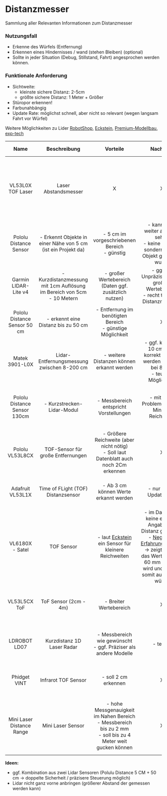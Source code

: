 # Distanzmesser
Sammlung aller Relevanten Informationen zum Distanzmesser

### Nutzungsfall
- Erkenne des Würfels (Entfernung)
- Erkennen eines Hindernisses / wand (stehen Bleiben) (optional)
- Sollte in jeder Situation (Debug, Stillstand, Fahrt) angesprochen werden können. 

### Funktionale Anforderung
- Sichtweite: 
    - kleinste sichere Distanz: 2-5cm 
    - größte sichere Distanz: 1 Meter + Größer
- Stüropor erkennen!
- Farbunahbängig
- Update Rate: möglichst schnell, aber nicht so relevant (wegen langsam Fahrt vor Würfel)

Weitere Möglichkeiten zu Lider [RobotShop](https://eu.robotshop.com/collections/lidar), [Eckstein](https://eckstein-shop.de/search/?qs=Lidar), [Premium-Modellbau](https://www.premium-modellbau.de/multicopter/flightcontroller-sensorik/lidar-sensoren/?p=1), [exp-tech](https://exp-tech.de/collections/lidar-sensoren)

| Name | Beschreibung | Vorteile | Nachteile | Technische Details | Kosten | Link | weitere Infos |
| :--: | :----------: | :------: | :-------: | :----------------: | :----: | :--: | :-----------: |
| VL53L0X TOF Laser | Laser Abstandsmesser | X | X | - innerhalb 1 Meter: Auflösung von 1mm <br> - Ansteuerung über I2C <br> - Betriebsspannung: 2.8V / 3.3V / 5V <br> - Reaktionszeit 50 ms| 7,49€ | [AZ-Delivery](https://www.az-delivery.de/products/vl53l0x-time-of-flight-tof-laser-abstandssensor) | [Tutorial](https://draeger-it.blog/arduino-lektion-103-laser-distanz-sensor-vl53lxx-v2) <br> Es gibt viele ähnliche Pololu-Modelle |
| Pololu Distance Sensor | - Erkennt Objekte in einer Nähe von 5 cm (ist ein Projekt da) | - 5 cm im vorgeschriebenen Bereich <br> - günstig  | - kann nicht weiter als 5 cm sehen <br> - keine Distanz, sondern nur ob Objekt gefunden wurde | - Update Rate: 145 Hz <br> - Betriebsspannung: 3.0 V - 5.5 V | 10,36€ | [exp-tech](https://exp-tech.de/products/pololu-digital-distance-sensor-5cm) | [weitere Messbereiche](https://exp-tech.de/collections/lidar-sensoren) (10, 50 cm) |
| Garmin LIDAR-Lite v4 | - Kurzdistanzmessung mit 1cm Auflösung im Bereich von 5cm - 10 Metern | - großer Wertebereich (Daten ggf. zusätzlich nutzen) | - ggf. zu Unpräzise wegen großem Wertebereich <br> - recht teuer für Distanzmessung | - Update Rate: 200 Hz <br> - Betriebsspannung 4.75 - 5.25 VDC | 54,50€ | [exp-tech](https://exp-tech.de/products/garmin-lidar-lite-v4-led-distance-measurement-sensor) | X |
| Pololu Distance Sensor 50 cm | - erkennt eine Distanz bis zu 50 cm | - Entfernung im benötigten Bereich <br> - günstige Möglichkeit | X | - Update Rate: 50 Hz - 110 Hz <br> Betriebsspannung: 3.0V - 5.5V | 10,36€ <br> 15,41€ | [exp-tech](https://exp-tech.de/products/pulse-width-output-50cm) <br> [Eckstein](https://eckstein-shop.de/PololuDistanceSensorwithPulseWidthOutput2C50cmMax) | X |
| Matek 3901-L0X | Lidar-Entfernungsmessung zwischen 8-200 cm | - weitere Distanzen können erkannt werden | - ggf. kann die 10 cm nicht korrekt erkannt werden (Grenze bei 8 cm) <br> - teurere Möglichkeit | - UART Interface <br> - Distanz: 8-200 cm <br> - Betreibsspannung: 4.5V - 5.5V | 42,90€ | [Premium-Modellbau](https://www.premium-modellbau.de/matek-3901-l0x-optical-flow-und-lidar-sensor-fuer-inav) | X |
| Pololu Distance Sensor 130cm | - Kurzstrecken-Lidar-Modul | - Messbereich entspricht Vorstellungen | - mit Pech Probleme bei der Minimal Reichweite | - Distanz: 4-130 cm <br> - Betriebsspannung: 3-5.5V <br> - Update Rate: 100-110 Hz | 21,36€ | [Eckstein](https://eckstein-shop.de/PololuDistanceSensorwithPulseWidthOutput2C130cmMax) | X |
| Pololu VL53L8CX | TOF-Sensor für große Entfernungen | - Größere Reichweite (aber nicht nötig) <br> - Soll laut Datenblatt auch noch 2Cm erkennen | X | - Distanz: 2-400 cm <br> Betriebsspannung: 3.2-5.5V <br> - Schnittstellen: I2C, SPI | 29,69€ | [Eckstein](https://eckstein-shop.de/Pololu-VL53L8CX-Time-of-Flight-8x8-Zone-Distance-Sensor-Carrier-with-Voltage-Regulators-400cm-Max) | X |
| Adafruit VL53L1X | Time of FLight (TOF) Distanzsensor | - Ab 3 cm können Werte erkannt werden | - nur 50 Hz Update Rate | - I2C Interface <br> - Distanz: 30-4000mm <br> - Update Rate: 50 Hz | 21,50€ | [Eckstein](https://eckstein-shop.de/Adafruit-VL53L1X-Time-of-Flight-Distance-Sensor) | X |
| VL6180X - Satel | TOF Sensor | - laut [Eckstein](https://eckstein-shop.de/Adafruit-VL53L1X-Time-of-Flight-Distance-Sensor) ein Sensor für kleinere Reichweiten | - im Datenblatt keine exakten Angaben zu Distanz gefunden <br> - [Negativer Erfahrungsbericht](https://alltag-0815.de/mikrocontroller/entfernungen-messen-vl6180x-tof-distanzsensor-arduino-uno/2724/) -> zeigt jedoch das Wertebereich 60 mm erkannt wird und Sensor somit ausreichen würde | - Betriebsspannung 3.3V - 10 V (eigener 2.8V Regler) | 18,54€ | [Mouser]( https://www.mouser.de/ProductDetail/STMicroelectronics/VL6180X-SATEL?qs=Ok1pvOkw6%2FofMptZ1txK%2Bg%3D%3D ) | [Negativer Erfahrungsbericht](https://alltag-0815.de/mikrocontroller/entfernungen-messen-vl6180x-tof-distanzsensor-arduino-uno/2724/) |
| VL53L5CX ToF | ToF Sensor (2cm - 4m) | - Breiter Wertebereich | X | -Betriebsspannung: 3.3V <br> - Distanz: 2-400cm <br> - Schnittstelle I2C | 22,18€ | [RobotShop](https://eu.robotshop.com/products/vl53l5cx-tof-8x8-zone-distance-sensor-400-cm-carrier-w-voltage-regulator) | X |
| LDROBOT LD07 | Kurzdistanz 1D Laser Radar | - Messbereich wie gewünscht <br> - ggf. Präziser als andere Modelle | - teurer | - Distanz: 30-300mm <br> - Update Rate: 28 Hz <br> - Schnittstelle UART | 43,38€ | [RobotShop](https://eu.robotshop.com/products/ldrobot-ld07-solid-state-lidar-sensor-only) | X |
| Phidget VINT | Infrarot TOF Sensor | - soll 2 cm erkennen | X | - Distanz: 20-650mm <br> - update Rate: 30-60ms pro Sample |  33,37 | [RobotShop](https://eu.robotshop.com/products/phidget-vint-distance-sensor-650mm) | X |
| Mini Laser Distance Range | Mini Laser Sensor | - hohe Messgenauigkeit im Nahen Bereich <br> - Messbereich bis zu 2 mm <br> - soll bis zu 4 Meter weit gucken können | X | - Distanz: 2-400cm <br> - Interface: I2C <br>- Update Rate: 19-38ms Antwortzeit <br> - Betriebsspannung 3.3-5V  | 12,90$ | [DFROBOT](https://www.dfrobot.com/product-2727.html) | [Produkt Wiki](https://wiki.dfrobot.com/Laser_Ranging_Sensor_4m_SKU_SEN0590) |

**Ideen:** 
- ggf. Kombination aus zwei Lidar Sensoren (Polulu Distance 5 CM + 50 cm -> doppelte Sicherheit / präzisere Steuerung möglich)
- Lidar nicht ganz vorne anbringen (größerer Abstand der gemessen werden kann)